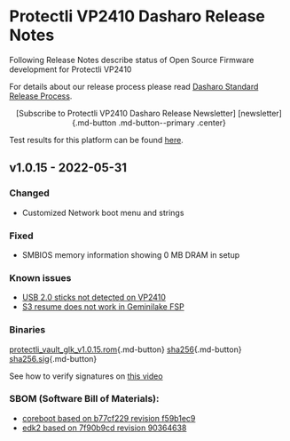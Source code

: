 # Protectli VP2410 Dasharo Release Notes

Following Release Notes describe status of Open Source Firmware development for
Protectli VP2410

For details about our release process please read
[Dasharo Standard Release Process](../../dev-proc/standard-release-process.md).

<center>
[Subscribe to Protectli VP2410 Dasharo Release Newsletter]
[newsletter]{.md-button .md-button--primary .center}
</center>

Test results for this platform can be found
[here](https://docs.google.com/spreadsheets/d/1wI0qBSLdaluayYsm_lIa9iJ9LnPnCOZ9eNOyrKSc-j4/edit#gid=975611333).

## v1.0.15 - 2022-05-31

### Changed

- Customized Network boot menu and strings

### Fixed

- SMBIOS memory information showing 0 MB DRAM in setup

### Known issues

- [USB 2.0 sticks not detected on VP2410](https://github.com/Dasharo/dasharo-issues/issues/99)
- [S3 resume does not work in Geminilake FSP](https://github.com/Dasharo/dasharo-issues/issues/27)

### Binaries

[protectli_vault_glk_v1.0.15.rom][v1.0.15_rom]{.md-button}
[sha256][v1.0.15_hash]{.md-button}
[sha256.sig][v1.0.15_sig]{.md-button}

See how to verify signatures on [this video](https://asciinema.org/a/388861)

### SBOM (Software Bill of Materials):

- [coreboot based on b77cf229 revision f59b1ec9](https://github.com/Dasharo/coreboot/tree/f59b1ec9)
- [edk2 based on 7f90b9cd revision 90364638](https://github.com/Dasharo/edk2/tree/90364638)

[newsletter]: https://newsletter.3mdeb.com/subscription/n2EpSxtqL
[v1.0.15_rom]: https://3mdeb.com/open-source-firmware/Dasharo/protectli_vault_glk/v1.0.15/protectli_vault_glk_v1.0.15.rom
[v1.0.15_hash]: https://3mdeb.com/open-source-firmware/Dasharo/protectli_vault_glk/v1.0.15/protectli_vault_glk_v1.0.15.rom.sha256
[v1.0.15_sig]: https://3mdeb.com/open-source-firmware/Dasharo/protectli_vault_glk/v1.0.15/protectli_vault_glk_v1.0.15.rom.sha256.sig
